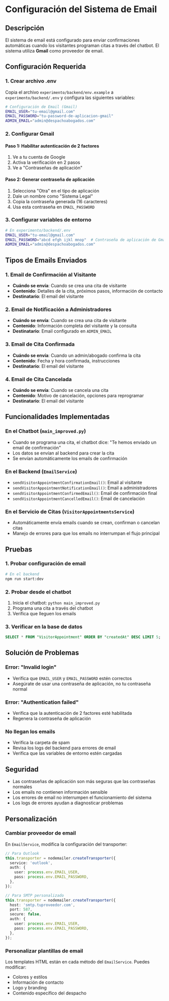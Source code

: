 # Configuración del Sistema de Email

## Descripción

El sistema de email está configurado para enviar confirmaciones automáticas cuando los visitantes programan citas a través del chatbot. El sistema utiliza **Gmail** como proveedor de email.

## Configuración Requerida

### 1. Crear archivo .env

Copia el archivo `experimento/backend/env.example` a `experimento/backend/.env` y configura las siguientes variables:

```bash
# Configuración de Email (Gmail)
EMAIL_USER="tu-email@gmail.com"
EMAIL_PASSWORD="tu-password-de-aplicacion-gmail"
ADMIN_EMAIL="admin@despachoabogados.com"
```

### 2. Configurar Gmail

#### Paso 1: Habilitar autenticación de 2 factores
1. Ve a tu cuenta de Google
2. Activa la verificación en 2 pasos
3. Ve a "Contraseñas de aplicación"

#### Paso 2: Generar contraseña de aplicación
1. Selecciona "Otra" en el tipo de aplicación
2. Dale un nombre como "Sistema Legal"
3. Copia la contraseña generada (16 caracteres)
4. Usa esta contraseña en `EMAIL_PASSWORD`

### 3. Configurar variables de entorno

```bash
# En experimento/backend/.env
EMAIL_USER="tu-email@gmail.com"
EMAIL_PASSWORD="abcd efgh ijkl mnop"  # Contraseña de aplicación de Gmail
ADMIN_EMAIL="admin@despachoabogados.com"
```

## Tipos de Emails Enviados

### 1. Email de Confirmación al Visitante
- **Cuándo se envía**: Cuando se crea una cita de visitante
- **Contenido**: Detalles de la cita, próximos pasos, información de contacto
- **Destinatario**: El email del visitante

### 2. Email de Notificación a Administradores
- **Cuándo se envía**: Cuando se crea una cita de visitante
- **Contenido**: Información completa del visitante y la consulta
- **Destinatario**: Email configurado en `ADMIN_EMAIL`

### 3. Email de Cita Confirmada
- **Cuándo se envía**: Cuando un admin/abogado confirma la cita
- **Contenido**: Fecha y hora confirmada, instrucciones
- **Destinatario**: El email del visitante

### 4. Email de Cita Cancelada
- **Cuándo se envía**: Cuando se cancela una cita
- **Contenido**: Motivo de cancelación, opciones para reprogramar
- **Destinatario**: El email del visitante

## Funcionalidades Implementadas

### En el Chatbot (`main_improved.py`)
- Cuando se programa una cita, el chatbot dice: "Te hemos enviado un email de confirmación"
- Los datos se envían al backend para crear la cita
- Se envían automáticamente los emails de confirmación

### En el Backend (`EmailService`)
- `sendVisitorAppointmentConfirmationEmail()`: Email al visitante
- `sendVisitorAppointmentNotificationEmail()`: Email a administradores
- `sendVisitorAppointmentConfirmedEmail()`: Email de confirmación final
- `sendVisitorAppointmentCancelledEmail()`: Email de cancelación

### En el Servicio de Citas (`VisitorAppointmentsService`)
- Automáticamente envía emails cuando se crean, confirman o cancelan citas
- Manejo de errores para que los emails no interrumpan el flujo principal

## Pruebas

### 1. Probar configuración de email
```bash
# En el backend
npm run start:dev
```

### 2. Probar desde el chatbot
1. Inicia el chatbot: `python main_improved.py`
2. Programa una cita a través del chatbot
3. Verifica que lleguen los emails

### 3. Verificar en la base de datos
```sql
SELECT * FROM "VisitorAppointment" ORDER BY "createdAt" DESC LIMIT 5;
```

## Solución de Problemas

### Error: "Invalid login"
- Verifica que `EMAIL_USER` y `EMAIL_PASSWORD` estén correctos
- Asegúrate de usar una contraseña de aplicación, no tu contraseña normal

### Error: "Authentication failed"
- Verifica que la autenticación de 2 factores esté habilitada
- Regenera la contraseña de aplicación

### No llegan los emails
- Verifica la carpeta de spam
- Revisa los logs del backend para errores de email
- Verifica que las variables de entorno estén cargadas

## Seguridad

- Las contraseñas de aplicación son más seguras que las contraseñas normales
- Los emails no contienen información sensible
- Los errores de email no interrumpen el funcionamiento del sistema
- Los logs de errores ayudan a diagnosticar problemas

## Personalización

### Cambiar proveedor de email
En `EmailService`, modifica la configuración del transporter:

```typescript
// Para Outlook
this.transporter = nodemailer.createTransporter({
  service: 'outlook',
  auth: {
    user: process.env.EMAIL_USER,
    pass: process.env.EMAIL_PASSWORD,
  },
});

// Para SMTP personalizado
this.transporter = nodemailer.createTransporter({
  host: 'smtp.tuproveedor.com',
  port: 587,
  secure: false,
  auth: {
    user: process.env.EMAIL_USER,
    pass: process.env.EMAIL_PASSWORD,
  },
});
```

### Personalizar plantillas de email
Los templates HTML están en cada método del `EmailService`. Puedes modificar:
- Colores y estilos
- Información de contacto
- Logo y branding
- Contenido específico del despacho 